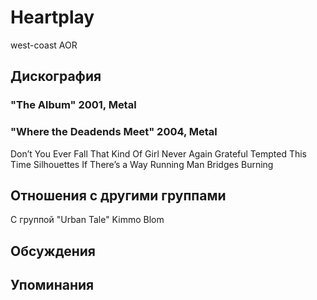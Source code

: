 # Heartplay

west-coast AOR

## Дискография

### "The Album" 2001, Metal



### "Where the Deadends Meet" 2004, Metal

Don’t You Ever Fall 
That Kind Of Girl 
Never Again 
Grateful 
Tempted 
This Time 
Silhouettes 
If There’s a Way 
Running Man 
Bridges Burning


## Отношения с другими группами

C группой "Urban Tale" Kimmo Blom

## Обсуждения


## Упоминания

